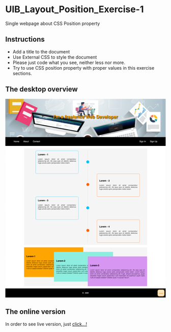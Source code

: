 # UIB_Layout_Position_Exercise-1

Single webpage about CSS Position property

## Instructions

- Add a title to the document
- Use External CSS to style the document
- Please just code what you see, neither less nor more.
- Try to use CSS position property with proper values in this exercise sections.

## The desktop overview

![The overview](./images/desktop.png "The general overview")

## The online version

In order to see live version, just [click...!](https://hsnakk.github.io/UIB_Layout_Position_Exercise-1/)
